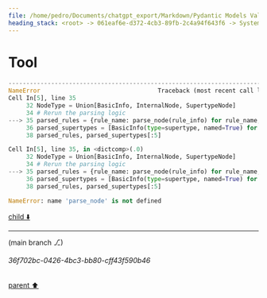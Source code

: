 ```yaml
---
file: /home/pedro/Documents/chatgpt_export/Markdown/Pydantic Models Validate Grammar.md
heading_stack: <root> -> 061eaf6e-d372-4cb3-89fb-2c4a94f643f6 -> System -> cc0cd000-c5d4-4660-bc2e-8fe013b3c090 -> System -> aaa29d07-977b-4c5b-84ea-2dbd6660aa55 -> User -> Basic Info -> Internal Nodes -> Task -> a59e5ca8-0836-43aa-95ae-557da12f334d -> Tool -> df057f39-09fe-452a-a373-0e8af0517ed8 -> Assistant -> eac7e948-a00f-48dc-9291-b50e427443d8 -> Tool -> 269ca8b2-1769-4ac8-8a5d-deb74bea2c07 -> Assistant -> f12a4d59-1929-403d-abba-eb91897bd209 -> Assistant -> 7a1efd11-fe1f-45ce-8b70-9980dd6701b5 -> Tool -> d2cd1215-a1ae-4c2a-b2e0-8fdba68f2e90 -> Assistant -> a37fa0ec-cfd0-4c94-9569-4b2f95e88c3b -> Assistant -> 2cc0efdf-d6d5-4231-bbfc-49f199cba9b3 -> Tool -> 1a5fb753-2396-462e-8a40-245073e84638 -> Assistant -> aaa214e6-f126-4374-aa7a-a864d4a4a650 -> User -> c9a1a2b6-9829-4136-84a4-7fb52290ecc2 -> Assistant -> 0aac7ebc-176b-4f59-8385-8754815705e0 -> Tool -> 90c0afda-35b5-4d6c-b767-652a10ec7009 -> Assistant -> aaa251f8-f462-4594-a7f4-5110ef19aa88 -> User -> 6f4a1dde-3ce3-4099-8dba-56f8f2ecce2e -> Assistant -> 06d698da-0d98-48ba-8744-ea08aeb456a5 -> Tool -> 91c2c938-df80-4721-9821-48906b31862c -> Assistant -> aaa2bc5d-a4c0-4982-907a-b33f5407edf6 -> User -> a2c08485-4965-42e5-9297-a02f55ebe428 -> Assistant -> adbaeae2-7686-4bd8-a984-217f8adb12f8 -> Tool -> 8fd7c313-58e6-4151-b647-c80fa34c4a77 -> Assistant -> aaa23544-1053-4bfa-8cd2-0ee10a09de03 -> User -> e3569785-9e36-4f56-b9f4-aac6c4ece636 -> Assistant -> bff1d3d5-822f-4a91-a2d9-475d5930d718 -> Tool -> b9a775e9-19be-40dd-8b3e-e0052d643237 -> Assistant -> b2094f78-f968-4f15-b6e8-00bbbaeae587 -> Assistant -> ecb86225-1d3e-4cae-9dd8-85be28ea1405 -> Tool -> f25a9b3e-1b38-47e9-9018-42bb6bf7bb6a -> Assistant -> aaa20921-bbd5-452a-ad2c-99306efcc68e -> User -> Basic Info -> Internal Nodes -> Task -> aaa2b331-588c-4763-af86-083520fde6d3 -> User -> a3cc112f-e10c-47bb-bd4b-87633a842c3d -> Assistant -> 9712eaec-58a8-46ae-ba70-05a87f6e53e0 -> Assistant -> 02586475-71f2-4d89-9e5a-b36814539eec -> Tool -> b0f3fa0d-f604-48eb-9211-28d8e99cbed0 -> Assistant -> c01dfe43-9ddc-4f0e-b603-2dd7e2405323 -> Assistant -> 2f87adc9-039f-4800-b410-7ba4389079ac -> Tool -> 67f4c6a9-4141-4a35-9874-237d650290c8 -> Assistant -> 1436b560-084e-4d62-a7e7-d1b56a3a5cc2 -> Assistant -> 32a3c7fe-b183-418a-aaf2-3ab45bffa22b -> Tool -> d36a0c35-d4b3-4b21-8bac-ace4f536d72e -> Assistant -> `rules` Section -> `supertypes` Section -> aaa2206a-7c77-4ff9-99e6-1101968948e0 -> User -> 41eee36a-5646-44d4-a1da-7d9b229978dc -> Assistant -> c9c1b5bd-4e6a-434d-9e33-55de74218cb4 -> Tool -> 32938637-9f86-46d4-ba0d-a94d22a29bda -> Assistant -> e97f659d-0176-4efd-8381-e3668fb74596 -> Assistant -> 947380d2-af80-481b-83fb-24bff7abb874 -> Tool
---
```

# Tool

```python
---------------------------------------------------------------------------
NameError                                 Traceback (most recent call last)
Cell In[5], line 35
     32 NodeType = Union[BasicInfo, InternalNode, SupertypeNode]
     34 # Rerun the parsing logic
---> 35 parsed_rules = {rule_name: parse_node(rule_info) for rule_name, rule_info in grammar_data['rules'].items()}
     36 parsed_supertypes = [BasicInfo(type=supertype, named=True) for supertype in grammar_data.get('supertypes', [])]
     38 parsed_rules, parsed_supertypes[:5]

Cell In[5], line 35, in <dictcomp>(.0)
     32 NodeType = Union[BasicInfo, InternalNode, SupertypeNode]
     34 # Rerun the parsing logic
---> 35 parsed_rules = {rule_name: parse_node(rule_info) for rule_name, rule_info in grammar_data['rules'].items()}
     36 parsed_supertypes = [BasicInfo(type=supertype, named=True) for supertype in grammar_data.get('supertypes', [])]
     38 parsed_rules, parsed_supertypes[:5]

NameError: name 'parse_node' is not defined

```

[child ⬇️](#36f702bc-0426-4bc3-bb80-cff43f590b46)

---

(main branch ⎇)
###### 36f702bc-0426-4bc3-bb80-cff43f590b46
[parent ⬆️](#947380d2-af80-481b-83fb-24bff7abb874)
